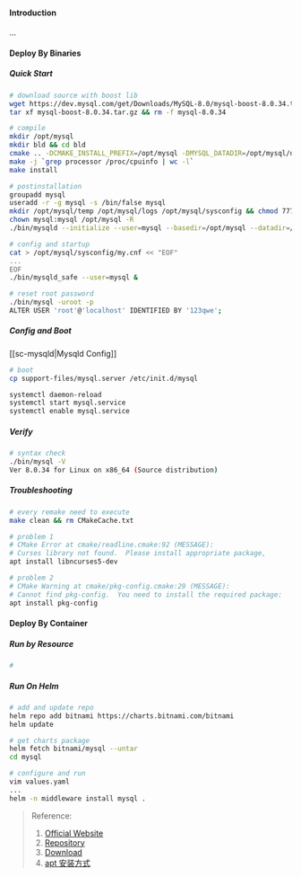 #### Introduction
...


#### Deploy By Binaries
##### Quick Start
```bash
# download source with boost lib
wget https://dev.mysql.com/get/Downloads/MySQL-8.0/mysql-boost-8.0.34.tar.gz
tar xf mysql-boost-8.0.34.tar.gz && rm -f mysql-8.0.34

# compile 
mkdir /opt/mysql
mkdir bld && cd bld
cmake .. -DCMAKE_INSTALL_PREFIX=/opt/mysql -DMYSQL_DATADIR=/opt/mysql/data -DWITH_BOOST=/root/mysql-8.0.34/boost/ -DSYSCONFDIR=/opt/mysql/sysconfig
make -j `grep processor /proc/cpuinfo | wc -l`
make install

# postinstallation
groupadd mysql
useradd -r -g mysql -s /bin/false mysql
mkdir /opt/mysql/temp /opt/mysql/logs /opt/mysql/sysconfig && chmod 777 /opt/mysql/temp
chown mysql:mysql /opt/mysql -R
./bin/mysqld --initialize --user=mysql --basedir=/opt/mysql --datadir=/opt/mysql/data

# config and startup
cat > /opt/mysql/sysconfig/my.cnf << "EOF"
...
EOF
./bin/mysqld_safe --user=mysql &

# reset root password
./bin/mysql -uroot -p
ALTER USER 'root'@'localhost' IDENTIFIED BY '123qwe';

```

##### Config and Boot
[[sc-mysqld|Mysqld Config]]

```bash
# boot 
cp support-files/mysql.server /etc/init.d/mysql

systemctl daemon-reload
systemctl start mysql.service
systemctl enable mysql.service
```

##### Verify
```bash
# syntax check
./bin/mysql -V
Ver 8.0.34 for Linux on x86_64 (Source distribution)
```

##### Troubleshooting
```bash
# every remake need to execute
make clean && rm CMakeCache.txt

# problem 1
# CMake Error at cmake/readline.cmake:92 (MESSAGE):
# Curses library not found.  Please install appropriate package,
apt install libncurses5-dev

# problem 2
# CMake Warning at cmake/pkg-config.cmake:29 (MESSAGE):
# Cannot find pkg-config.  You need to install the required package:
apt install pkg-config

```


#### Deploy By Container
##### Run by Resource
```bash
#
```

##### Run On Helm
```bash
# add and update repo
helm repo add bitnami https://charts.bitnami.com/bitnami
helm update

# get charts package
helm fetch bitnami/mysql --untar
cd mysql

# configure and run
vim values.yaml
...
helm -n middleware install mysql .

```


> Reference:
> 1. [Official Website](https://www.mysql.com/)
> 2. [Repository](https://github.com/mysql/mysql-server)
> 3. [Download](https://dev.mysql.com/downloads/)
> 4. [apt 安装方式](https://dev.mysql.com/doc/mysql-apt-repo-quick-guide/en/)
